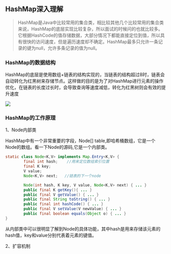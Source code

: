 ## HashMap深入理解

>HashMap是Java中比较常用的集合类，相比较其他几个比较常用的集合类来说，HashMap的底层实现比较复杂，所以面试的时候问的也就比较多。它根据HashCode的值存储数据，大部分情况下都能直接定位到值，所以具有很快的访问速度，但是遍历速度却不确定。HashMap最多只允许一条记录的键为null，允许多条记录的值为null。

### HashMap的数据结构

HashMap的底层是使用数组+链表的结构实现的，当链表的结构超过8时，链表会自动转化为红黑树来存储节点。这样做的目的是为了对HashMap进行元素的操作优化，在链表的长度过长时，会导致查询等速度减低，转化为红黑树则会有效的提升速度

![](http://upload-images.jianshu.io/upload_images/7779232-1a3b5f1c556ce0c9.png?imageMogr2/auto-orient/strip%7CimageView2/2/w/552)


### HashMap的工作原理

1、Node内部类

HashMap中有一个非常重要的字段，Node[] table,即哈希桶数组，它是一个Node的数组。看一下Node的源码,它是一个内部类。

```Java
static class Node<K,V> implements Map.Entry<K,V> {
        final int hash;    //用来定位数组索引位置
        final K key;
        V value;
        Node<K,V> next;   //链表的下一个node

        Node(int hash, K key, V value, Node<K,V> next) { ... }
        public final K getKey(){ ... }
        public final V getValue() { ... }
        public final String toString() { ... }
        public final int hashCode() { ... }
        public final V setValue(V newValue) { ... }
        public final boolean equals(Object o) { ... }
}
```
从内部类中可以很明显了解到Node的具体功能，其中hash是用来存储该元素的hash值，key和value分别代表着元素的键值。

2、扩容机制


